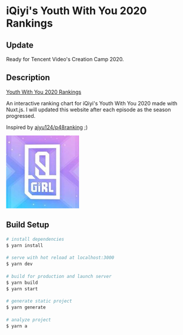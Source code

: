 # iQiyi's Youth With You 2020 Rankings

## Update

Ready for Tencent Video's Creation Camp 2020.

## Description

[Youth With You 2020 Rankings](https://mozkoe.com/ywy2020/)

An interactive ranking chart for iQiyi's Youth With You 2020 made with Nuxt.js. I will updated this website after each episode as the season progressed.

Inspired by [ajyu124/p48ranking](https://github.com/ajyu124/p48ranking) ;)

![alt text](./assets/images/ywy2.jpg)

## Build Setup

```bash
# install dependencies
$ yarn install

# serve with hot reload at localhost:3000
$ yarn dev

# build for production and launch server
$ yarn build
$ yarn start

# generate static project
$ yarn generate

# analyze project
$ yarn a
```
